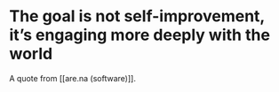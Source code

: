 # The goal is not self-improvement, it’s engaging more deeply with the world
<!-- #p0 -->

A quote from [[are.na (software)]].

<!-- {BearID:BC8DCA64-B068-4A5F-AD78-65EC4EBAA0A6-17399-000001027A99E2AA} -->
